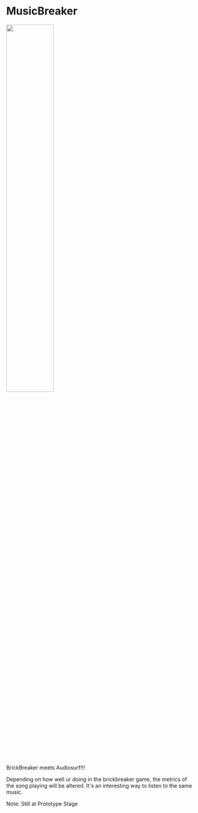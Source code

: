 MusicBreaker
======

<img src="https://raw.github.com/TosinAF/MusicBreaker/master/Screenshot.png" height="50%" width="50%" />

BrickBreaker meets Audiosurf!!!

Depending on how well ur doing in the brickbreaker game, the metrics of the song playing will be altered.
It's an interesting way to listen to the same music.

Note: Still at Prototype Stage